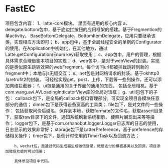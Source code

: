 # FastEC
项目包含内容：
1、latte-core模块。
   里面有通用的核心内容
        a、delegate.bottom包中，基于底边拦按钮的应用框架的搭建。基于Fregmention的单activity。
           BaseBottomDelegate，BottomItemDelegate，应用只要继承该类，实现相应方法即可；
        b、app包中，基于全局线程安全的单例的Configurator的使用。在Application中初始化，在其他地方，通过Latte.getConfiguration(Enum key)获取使用；
        c、app包中，用户的管理，根据具体需求合理借鉴本项目的实现；
        d、web包中，是对于webView的封装。实现的是类似原生跳转效果的webFregment。每个访问url都被拦截跳转到新的fregment中；本地与js无缝交互；
        e、net包是对网络请求的封装。基于okhttp3与retrofit2的封装。
            可轻松实现get，post，上传，下载等一些列操作，还可以添加网络拦截器；
        f、ui包是通用的关于界面的通用的东西。
            包括全局相机，基于com.wang.avi.AVLoadingIndicatorView库的全局对话框；
        g、util包包下的子包：
            callback包下，是全局的callback接口管理部分，可实现全项目各模块任意部分的通信；
            dimen包下是获得设备宽高的工具类；
            file包下，是对文件的一些操作：
                包括获取问价后缀名，保存到本地，获取formate的文件名，获取assert目录下，获取raw目录下的文件，通知系统刷新系统相册，
                使照片展现出来等等操作；
             logger包下，是基于com.orhanobut.logger.Logger日志库的日志的使用，日志显示的效果非常好；
             storage包下是LatterPreference，基于preference的存储相关操作；
             timer包下，是倒计时使用的TimerTask以及回调方法；
        
        h、wechat包，是通过代码生成器生成微信登录，微信支付的模板基类以及回调，项目添加微信功能时可以借鉴；
        
        具体参见项目中代码。
   
